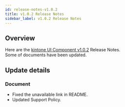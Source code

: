 ```yaml
---
id: release-notes-v1.0.2
title: v1.0.2 Release Notes
sidebar_label: v1.0.2 Release Notes
---
```


## Overview

Here are the [kintone UI Component v1.0.2](https://github.com/kintone-labs/kintone-ui-component/releases/tag/v1.0.2) Release Notes.<br/>
Some of documents have been updated.

## Update details
### Document
- Fixed the unavailable link in README.
- Updated Support Policy.
